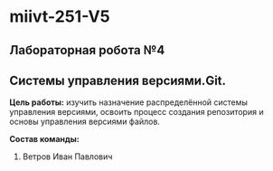 # miivt-251-V5
## Лабораторная робота №4
## Системы управления версиями.Git.

**Цель работы:** изучить назначение распределённой системы управления версиями, освоить процесс создания репозитория и основы управления версиями файлов.

**Состав команды:**
1. Ветров Иван Павлович

